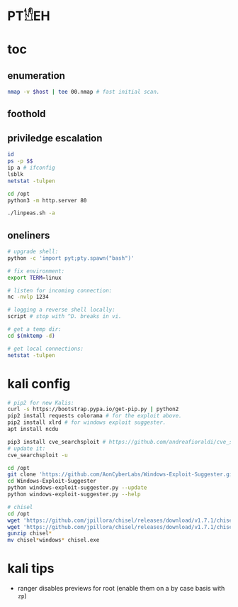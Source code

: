 # PT𓀮EH

# toc


## enumeration

```sh
nmap -v $host | tee 00.nmap # fast initial scan.

```

## foothold

## priviledge escalation

```sh
id
ps -p $$
ip a # ifconfig
lsblk
netstat -tulpen
```

```sh
cd /opt
python3 -m http.server 80
```

```sh
./linpeas.sh -a
```

## oneliners

```sh
# upgrade shell:
python -c 'import pyt;pty.spawn("bash")'

# fix environment:
export TERM=linux

# listen for incoming connection:
nc -nvlp 1234

# logging a reverse shell locally:
script # stop with ^D. breaks in vi.

# get a temp dir:
cd $(mktemp -d)

# get local connections:
netstat -tulpen
```

# kali config

```sh
# pip2 for new Kalis:
curl -s https://bootstrap.pypa.io/get-pip.py | python2
pip2 install requests colorama # for the exploit above.
pip2 install xlrd # for windows exploit suggester.
apt install ncdu

pip3 install cve_searchsploit # https://github.com/andreafioraldi/cve_searchsploit
# update it:
cve_searchsploit -u

cd /opt
git clone 'https://github.com/AonCyberLabs/Windows-Exploit-Suggester.git'
cd Windows-Exploit-Suggester
python windows-exploit-suggester.py --update
python windows-exploit-suggester.py --help

# chisel
cd /opt
wget 'https://github.com/jpillora/chisel/releases/download/v1.7.1/chisel_1.7.1_windows_386.gz'
wget 'https://github.com/jpillora/chisel/releases/download/v1.7.1/chisel_1.7.1_linux_386.gz'
gunzip chisel*
mv chisel*windows* chisel.exe
```

# kali tips

* ranger disables previews for root (enable them on a by case basis with `zp`)
